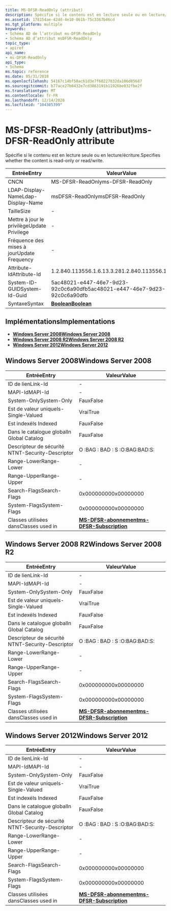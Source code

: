 ```yaml
---
title: MS-DFSR-ReadOnly (attribut)
description: Spécifie si le contenu est en lecture seule ou en lecture/écriture.
ms.assetid: 178154ae-42dd-4e10-861b-75c3367b46cd
ms.tgt_platform: multiple
keywords:
- Schéma AD de l’attribut ms-DFSR-ReadOnly
- Schéma AD d’attribut msDFSR-ReadOnly
topic_type:
- apiref
api_name:
- ms-DFSR-ReadOnly
api_type:
- Schema
ms.topic: reference
ms.date: 05/31/2018
ms.openlocfilehash: 54167c14bf58ac61d3e7f60227032da106d85687
ms.sourcegitcommit: b77ace27b0432e7cd3863191b11926be032fbe2f
ms.translationtype: MT
ms.contentlocale: fr-FR
ms.lasthandoff: 12/14/2020
ms.locfileid: "104385399"
---
```

# <a name="ms-dfsr-readonly-attribute"></a><span data-ttu-id="a0ef8-105">MS-DFSR-ReadOnly (attribut)</span><span class="sxs-lookup"><span data-stu-id="a0ef8-105">ms-DFSR-ReadOnly attribute</span></span>

<span data-ttu-id="a0ef8-106">Spécifie si le contenu est en lecture seule ou en lecture/écriture.</span><span class="sxs-lookup"><span data-stu-id="a0ef8-106">Specifies whether the content is read-only or read/write.</span></span>



| <span data-ttu-id="a0ef8-107">Entrée</span><span class="sxs-lookup"><span data-stu-id="a0ef8-107">Entry</span></span> | <span data-ttu-id="a0ef8-108">Valeur</span><span class="sxs-lookup"><span data-stu-id="a0ef8-108">Value</span></span> |
|-------------------|--------------------------------------|
| <span data-ttu-id="a0ef8-109">CN</span><span class="sxs-lookup"><span data-stu-id="a0ef8-109">CN</span></span>                | <span data-ttu-id="a0ef8-110">MS-DFSR-ReadOnly</span><span class="sxs-lookup"><span data-stu-id="a0ef8-110">ms-DFSR-ReadOnly</span></span>                     |
| <span data-ttu-id="a0ef8-111">LDAP-Display-Name</span><span class="sxs-lookup"><span data-stu-id="a0ef8-111">Ldap-Display-Name</span></span> | <span data-ttu-id="a0ef8-112">msDFSR-ReadOnly</span><span class="sxs-lookup"><span data-stu-id="a0ef8-112">msDFSR-ReadOnly</span></span>                      |
| <span data-ttu-id="a0ef8-113">Taille</span><span class="sxs-lookup"><span data-stu-id="a0ef8-113">Size</span></span>              | \-                                   |
| <span data-ttu-id="a0ef8-114">Mettre à jour le privilège</span><span class="sxs-lookup"><span data-stu-id="a0ef8-114">Update Privilege</span></span>  | \-                                   |
| <span data-ttu-id="a0ef8-115">Fréquence des mises à jour</span><span class="sxs-lookup"><span data-stu-id="a0ef8-115">Update Frequency</span></span>  | \-                                   |
| <span data-ttu-id="a0ef8-116">Attribute-Id</span><span class="sxs-lookup"><span data-stu-id="a0ef8-116">Attribute-Id</span></span>      | <span data-ttu-id="a0ef8-117">1.2.840.113556.1.6.13.3.28</span><span class="sxs-lookup"><span data-stu-id="a0ef8-117">1.2.840.113556.1.6.13.3.28</span></span>           |
| <span data-ttu-id="a0ef8-118">System-ID-GUID</span><span class="sxs-lookup"><span data-stu-id="a0ef8-118">System-Id-Guid</span></span>    | <span data-ttu-id="a0ef8-119">5ac48021-e447-46e7-9d23-92c0c6a90dfb</span><span class="sxs-lookup"><span data-stu-id="a0ef8-119">5ac48021-e447-46e7-9d23-92c0c6a90dfb</span></span> |
| <span data-ttu-id="a0ef8-120">Syntaxe</span><span class="sxs-lookup"><span data-stu-id="a0ef8-120">Syntax</span></span>            | [<span data-ttu-id="a0ef8-121">**Boolean**</span><span class="sxs-lookup"><span data-stu-id="a0ef8-121">**Boolean**</span></span>](s-boolean.md)         |



## <a name="implementations"></a><span data-ttu-id="a0ef8-122">Implémentations</span><span class="sxs-lookup"><span data-stu-id="a0ef8-122">Implementations</span></span>

-   [<span data-ttu-id="a0ef8-123">**Windows Server 2008**</span><span class="sxs-lookup"><span data-stu-id="a0ef8-123">**Windows Server 2008**</span></span>](#windows-server-2008)
-   [<span data-ttu-id="a0ef8-124">**Windows Server 2008 R2**</span><span class="sxs-lookup"><span data-stu-id="a0ef8-124">**Windows Server 2008 R2**</span></span>](#windows-server-2008-r2)
-   [<span data-ttu-id="a0ef8-125">**Windows Server 2012**</span><span class="sxs-lookup"><span data-stu-id="a0ef8-125">**Windows Server 2012**</span></span>](#windows-server-2012)

## <a name="windows-server-2008"></a><span data-ttu-id="a0ef8-126">Windows Server 2008</span><span class="sxs-lookup"><span data-stu-id="a0ef8-126">Windows Server 2008</span></span>



| <span data-ttu-id="a0ef8-127">Entrée</span><span class="sxs-lookup"><span data-stu-id="a0ef8-127">Entry</span></span> | <span data-ttu-id="a0ef8-128">Valeur</span><span class="sxs-lookup"><span data-stu-id="a0ef8-128">Value</span></span> |
|------------------------|------------------------------------------------------------------|
| <span data-ttu-id="a0ef8-129">ID de lien</span><span class="sxs-lookup"><span data-stu-id="a0ef8-129">Link-Id</span></span>                | \-                                                               |
| <span data-ttu-id="a0ef8-130">MAPI-Id</span><span class="sxs-lookup"><span data-stu-id="a0ef8-130">MAPI-Id</span></span>                | \-                                                               |
| <span data-ttu-id="a0ef8-131">System-Only</span><span class="sxs-lookup"><span data-stu-id="a0ef8-131">System-Only</span></span>            | <span data-ttu-id="a0ef8-132">Faux</span><span class="sxs-lookup"><span data-stu-id="a0ef8-132">False</span></span>                                                            |
| <span data-ttu-id="a0ef8-133">Est de valeur unique</span><span class="sxs-lookup"><span data-stu-id="a0ef8-133">Is-Single-Valued</span></span>       | <span data-ttu-id="a0ef8-134">Vrai</span><span class="sxs-lookup"><span data-stu-id="a0ef8-134">True</span></span>                                                             |
| <span data-ttu-id="a0ef8-135">Est indexé</span><span class="sxs-lookup"><span data-stu-id="a0ef8-135">Is Indexed</span></span>             | <span data-ttu-id="a0ef8-136">Faux</span><span class="sxs-lookup"><span data-stu-id="a0ef8-136">False</span></span>                                                            |
| <span data-ttu-id="a0ef8-137">Dans le catalogue global</span><span class="sxs-lookup"><span data-stu-id="a0ef8-137">In Global Catalog</span></span>      | <span data-ttu-id="a0ef8-138">Faux</span><span class="sxs-lookup"><span data-stu-id="a0ef8-138">False</span></span>                                                            |
| <span data-ttu-id="a0ef8-139">Descripteur de sécurité NT</span><span class="sxs-lookup"><span data-stu-id="a0ef8-139">NT-Security-Descriptor</span></span> | <span data-ttu-id="a0ef8-140">O :BAG : BAD : S :</span><span class="sxs-lookup"><span data-stu-id="a0ef8-140">O:BAG:BAD:S:</span></span>                                                     |
| <span data-ttu-id="a0ef8-141">Range-Lower</span><span class="sxs-lookup"><span data-stu-id="a0ef8-141">Range-Lower</span></span>            | \-                                                               |
| <span data-ttu-id="a0ef8-142">Range-Upper</span><span class="sxs-lookup"><span data-stu-id="a0ef8-142">Range-Upper</span></span>            | \-                                                               |
| <span data-ttu-id="a0ef8-143">Search-Flags</span><span class="sxs-lookup"><span data-stu-id="a0ef8-143">Search-Flags</span></span>           | <span data-ttu-id="a0ef8-144">0x00000000</span><span class="sxs-lookup"><span data-stu-id="a0ef8-144">0x00000000</span></span>                                                       |
| <span data-ttu-id="a0ef8-145">System-Flags</span><span class="sxs-lookup"><span data-stu-id="a0ef8-145">System-Flags</span></span>           | <span data-ttu-id="a0ef8-146">0x00000000</span><span class="sxs-lookup"><span data-stu-id="a0ef8-146">0x00000000</span></span>                                                       |
| <span data-ttu-id="a0ef8-147">Classes utilisées dans</span><span class="sxs-lookup"><span data-stu-id="a0ef8-147">Classes used in</span></span>        | [<span data-ttu-id="a0ef8-148">**MS-DFSR-abonnement**</span><span class="sxs-lookup"><span data-stu-id="a0ef8-148">**ms-DFSR-Subscription**</span></span>](c-msdfsr-subscription.md)<br/> |



## <a name="windows-server-2008-r2"></a><span data-ttu-id="a0ef8-149">Windows Server 2008 R2</span><span class="sxs-lookup"><span data-stu-id="a0ef8-149">Windows Server 2008 R2</span></span>



| <span data-ttu-id="a0ef8-150">Entrée</span><span class="sxs-lookup"><span data-stu-id="a0ef8-150">Entry</span></span> | <span data-ttu-id="a0ef8-151">Valeur</span><span class="sxs-lookup"><span data-stu-id="a0ef8-151">Value</span></span> |
|------------------------|------------------------------------------------------------------|
| <span data-ttu-id="a0ef8-152">ID de lien</span><span class="sxs-lookup"><span data-stu-id="a0ef8-152">Link-Id</span></span>                | \-                                                               |
| <span data-ttu-id="a0ef8-153">MAPI-Id</span><span class="sxs-lookup"><span data-stu-id="a0ef8-153">MAPI-Id</span></span>                | \-                                                               |
| <span data-ttu-id="a0ef8-154">System-Only</span><span class="sxs-lookup"><span data-stu-id="a0ef8-154">System-Only</span></span>            | <span data-ttu-id="a0ef8-155">Faux</span><span class="sxs-lookup"><span data-stu-id="a0ef8-155">False</span></span>                                                            |
| <span data-ttu-id="a0ef8-156">Est de valeur unique</span><span class="sxs-lookup"><span data-stu-id="a0ef8-156">Is-Single-Valued</span></span>       | <span data-ttu-id="a0ef8-157">Vrai</span><span class="sxs-lookup"><span data-stu-id="a0ef8-157">True</span></span>                                                             |
| <span data-ttu-id="a0ef8-158">Est indexé</span><span class="sxs-lookup"><span data-stu-id="a0ef8-158">Is Indexed</span></span>             | <span data-ttu-id="a0ef8-159">Faux</span><span class="sxs-lookup"><span data-stu-id="a0ef8-159">False</span></span>                                                            |
| <span data-ttu-id="a0ef8-160">Dans le catalogue global</span><span class="sxs-lookup"><span data-stu-id="a0ef8-160">In Global Catalog</span></span>      | <span data-ttu-id="a0ef8-161">Faux</span><span class="sxs-lookup"><span data-stu-id="a0ef8-161">False</span></span>                                                            |
| <span data-ttu-id="a0ef8-162">Descripteur de sécurité NT</span><span class="sxs-lookup"><span data-stu-id="a0ef8-162">NT-Security-Descriptor</span></span> | <span data-ttu-id="a0ef8-163">O :BAG : BAD : S :</span><span class="sxs-lookup"><span data-stu-id="a0ef8-163">O:BAG:BAD:S:</span></span>                                                     |
| <span data-ttu-id="a0ef8-164">Range-Lower</span><span class="sxs-lookup"><span data-stu-id="a0ef8-164">Range-Lower</span></span>            | \-                                                               |
| <span data-ttu-id="a0ef8-165">Range-Upper</span><span class="sxs-lookup"><span data-stu-id="a0ef8-165">Range-Upper</span></span>            | \-                                                               |
| <span data-ttu-id="a0ef8-166">Search-Flags</span><span class="sxs-lookup"><span data-stu-id="a0ef8-166">Search-Flags</span></span>           | <span data-ttu-id="a0ef8-167">0x00000000</span><span class="sxs-lookup"><span data-stu-id="a0ef8-167">0x00000000</span></span>                                                       |
| <span data-ttu-id="a0ef8-168">System-Flags</span><span class="sxs-lookup"><span data-stu-id="a0ef8-168">System-Flags</span></span>           | <span data-ttu-id="a0ef8-169">0x00000000</span><span class="sxs-lookup"><span data-stu-id="a0ef8-169">0x00000000</span></span>                                                       |
| <span data-ttu-id="a0ef8-170">Classes utilisées dans</span><span class="sxs-lookup"><span data-stu-id="a0ef8-170">Classes used in</span></span>        | [<span data-ttu-id="a0ef8-171">**MS-DFSR-abonnement**</span><span class="sxs-lookup"><span data-stu-id="a0ef8-171">**ms-DFSR-Subscription**</span></span>](c-msdfsr-subscription.md)<br/> |



## <a name="windows-server-2012"></a><span data-ttu-id="a0ef8-172">Windows Server 2012</span><span class="sxs-lookup"><span data-stu-id="a0ef8-172">Windows Server 2012</span></span>



| <span data-ttu-id="a0ef8-173">Entrée</span><span class="sxs-lookup"><span data-stu-id="a0ef8-173">Entry</span></span> | <span data-ttu-id="a0ef8-174">Valeur</span><span class="sxs-lookup"><span data-stu-id="a0ef8-174">Value</span></span> |
|------------------------|------------------------------------------------------------------|
| <span data-ttu-id="a0ef8-175">ID de lien</span><span class="sxs-lookup"><span data-stu-id="a0ef8-175">Link-Id</span></span>                | \-                                                               |
| <span data-ttu-id="a0ef8-176">MAPI-Id</span><span class="sxs-lookup"><span data-stu-id="a0ef8-176">MAPI-Id</span></span>                | \-                                                               |
| <span data-ttu-id="a0ef8-177">System-Only</span><span class="sxs-lookup"><span data-stu-id="a0ef8-177">System-Only</span></span>            | <span data-ttu-id="a0ef8-178">Faux</span><span class="sxs-lookup"><span data-stu-id="a0ef8-178">False</span></span>                                                            |
| <span data-ttu-id="a0ef8-179">Est de valeur unique</span><span class="sxs-lookup"><span data-stu-id="a0ef8-179">Is-Single-Valued</span></span>       | <span data-ttu-id="a0ef8-180">Vrai</span><span class="sxs-lookup"><span data-stu-id="a0ef8-180">True</span></span>                                                             |
| <span data-ttu-id="a0ef8-181">Est indexé</span><span class="sxs-lookup"><span data-stu-id="a0ef8-181">Is Indexed</span></span>             | <span data-ttu-id="a0ef8-182">Faux</span><span class="sxs-lookup"><span data-stu-id="a0ef8-182">False</span></span>                                                            |
| <span data-ttu-id="a0ef8-183">Dans le catalogue global</span><span class="sxs-lookup"><span data-stu-id="a0ef8-183">In Global Catalog</span></span>      | <span data-ttu-id="a0ef8-184">Faux</span><span class="sxs-lookup"><span data-stu-id="a0ef8-184">False</span></span>                                                            |
| <span data-ttu-id="a0ef8-185">Descripteur de sécurité NT</span><span class="sxs-lookup"><span data-stu-id="a0ef8-185">NT-Security-Descriptor</span></span> | <span data-ttu-id="a0ef8-186">O :BAG : BAD : S :</span><span class="sxs-lookup"><span data-stu-id="a0ef8-186">O:BAG:BAD:S:</span></span>                                                     |
| <span data-ttu-id="a0ef8-187">Range-Lower</span><span class="sxs-lookup"><span data-stu-id="a0ef8-187">Range-Lower</span></span>            | \-                                                               |
| <span data-ttu-id="a0ef8-188">Range-Upper</span><span class="sxs-lookup"><span data-stu-id="a0ef8-188">Range-Upper</span></span>            | \-                                                               |
| <span data-ttu-id="a0ef8-189">Search-Flags</span><span class="sxs-lookup"><span data-stu-id="a0ef8-189">Search-Flags</span></span>           | <span data-ttu-id="a0ef8-190">0x00000000</span><span class="sxs-lookup"><span data-stu-id="a0ef8-190">0x00000000</span></span>                                                       |
| <span data-ttu-id="a0ef8-191">System-Flags</span><span class="sxs-lookup"><span data-stu-id="a0ef8-191">System-Flags</span></span>           | <span data-ttu-id="a0ef8-192">0x00000000</span><span class="sxs-lookup"><span data-stu-id="a0ef8-192">0x00000000</span></span>                                                       |
| <span data-ttu-id="a0ef8-193">Classes utilisées dans</span><span class="sxs-lookup"><span data-stu-id="a0ef8-193">Classes used in</span></span>        | [<span data-ttu-id="a0ef8-194">**MS-DFSR-abonnement**</span><span class="sxs-lookup"><span data-stu-id="a0ef8-194">**ms-DFSR-Subscription**</span></span>](c-msdfsr-subscription.md)<br/> |



 

 





